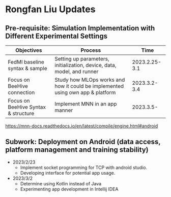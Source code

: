 # Rongfan Liu Updates

## Pre-requisite: Simulation Implementation with Different Experimental Settings
| Objectives                       | Process                                     | Time           |
| -------------------------------- | ------------------------------------------- | -------------- |
| FedMl baseline syntax & sample  | Setting up parameters, initialization, device, data, model, and runner      | 2023.2.25-3.1  |
| Focus on BeeHive connection | Study how MLOps works and how it could be implemented using own app & platform    | 2023.3.2-3.4 |
| Focus on BeeHive Syntax & structure | Implement MNN in an app manner | 2023.3.5- |

https://mnn-docs.readthedocs.io/en/latest/compile/engine.html#android

## Subwork: Deployment on Android (data access, platform management and training stability)
* 2023/2/23
  * Implement socket programming for TCP with android studio.
  *  Developing interface for potential app usage.
* 2023/3/2
  *  Determine using Kotlin instead of Java
  *  Experimenting app development in Intellij IDEA


